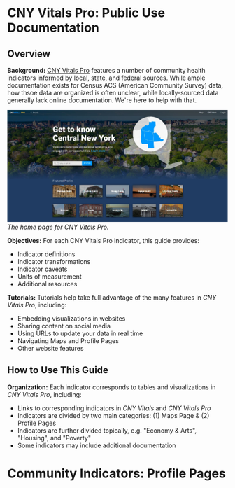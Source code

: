 # CNY Vitals Pro: Public Use Documentation

## Overview

**Background:** [CNY Vitals Pro](https://pro.cnyvitals.org/) features a number of community health indicators informed by local, state, and federal sources. While ample documentation exists for Census ACS (American Community Survey) data, how thsoe data are organized is often unclear, while locally-sourced data generally lack online documentation. We're here to help with that.

![Home Screen](https://raw.githubusercontent.com/jamisoncrawford/MetaVitals/master/Images/home_screen_img.jpg)
*The home page for CNY Vitals Pro.*

**Objectives:** For each CNY Vitals Pro indicator, this guide provides:

* Indicator definitions
* Indicator transformations
* Indicator caveats
* Units of measurement
* Additional resources

**Tutorials:** Tutorials help take full advantage of the many features in *CNY Vitals Pro*, including:

* Embedding visualizations in websites
* Sharing content on social media
* Using URLs to update your data in real time
* Navigating Maps and Profile Pages
* Other website features

## How to Use This Guide

**Organization:** Each indicator corresponds to tables and visualizations in *CNY Vitals Pro*, including:

* Links to corresponding indicators in *CNY Vitals* and *CNY Vitals Pro*
* Indicators are divided by two main categories: (1) Maps Page & (2) Profile Pages
* Indicators are further divided topically, e.g. "Economy & Arts", "Housing", and "Poverty"
* Some indicators may include additional documentation

# Community Indicators: Profile Pages
